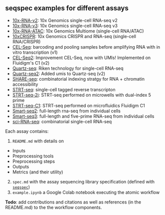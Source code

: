 ## seqspec examples for different assays

- [10x-RNA-v2](10x-RNA-v2/): 10x Genomics single-cell RNA-seq v2
- [10x-RNA-v3](10x-RNA-v3/): 10x Genomics single-cell RNA-seq v3
- [10x-RNA-ATAC](10x-RNA-ATAC/): 10x Genomics Multiome (single-cell RNA/ATAC)
- [10xCRISPR](10xCRISPR/): 10x Genomics CRISPR and RNA-seq (single-cell RNA/CRISPR)
- [CEL-Seq](CEL-Seq/): barcoding and pooling samples before amplifying RNA with in vitro transcription (v1)
- [CEL-Seq2](CEL-Seq2/): Improvement CEL-Seq, now with UMIs! Implemented on Fluidigm's C1 (v2)
- [Quartz-seq](Quartz-seq/): Riken technology for single-cell RNA-seq
- [Quartz-seq2](Quartz-seq2/): Added umis to Quartz-seq (v2)
- [SHARE-seq](SHARE-seq/): combinatorial indexing stratgy for RNA + chromatin accessibility
- [STRT-seq](STRT-seq/): single-cell tagged reverse transcripton
- [STRT-seq-2i](STRT-seq-2i/): STRT-seq performed on microwells with dual-index 5 prime
- [STRT-seq-C1](STRT-seq-C1/): STRT-seq performed on microfluidics Fluidigm C1
- [Smart-seq2](Smart-seq2/): full-length rna-seq from individual cells
- [Smart-seq3](Smart-seq3/): full-length and five-prime RNA-seq from individual cells
- [sci-RNA-seq](sci-RNA-seq/): combinatorial single-cell RNA-seq

Each assay contains:

1. `README.md` with details on
 - Inputs
 - Preprocessing tools
 - Preprocessing steps
 - Outputs
 - Metrics (and their utility)
2. `spec.md` with the assay sequencing library specification (defined with [`seqspec`](https://github.com/IGVF/seqspec))
3. `example.ipynb` a Google Colab notebook executing the atomic workflow

**Todo**: add contributions and citations as well as references (in the README.md) to the the workflow components.